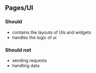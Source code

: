 ## Pages/UI

### Should

* contains the layouts of UIs and widgets
* handles the logic of ui

### Should not

* sending requests
* handling data